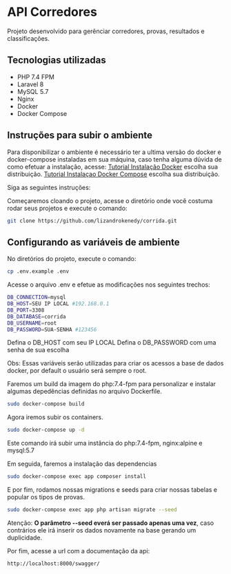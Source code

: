 # API Corredores

Projeto desenvolvido para gerênciar corredores, provas, resultados e classificações.

## Tecnologias utilizadas

- PHP 7.4 FPM
- Laravel 8
- MySQL 5.7
- Nginx
- Docker
- Docker Compose

## Instruções para subir o ambiente

Para disponibilizar o ambiente é necessário ter a ultima versão do docker e docker-compose instaladas em sua máquina, caso tenha alguma dúvida de como efetuar a instalação, acesse:
[Tutorial Instalação Docker](https://docs.docker.com/engine/install/) escolha sua distribuição.
[Tutorial Instalaçao Docker Compose](https://docs.docker.com/compose/install/) escolha sua distribuição.

Siga as seguintes instruções:

Começaremos cloando o projeto, acesse o diretório onde você costuma rodar seus projetos e execute o comando:

```bash
git clone https://github.com/lizandrokenedy/corrida.git
```

## Configurando as variáveis de ambiente

No diretórios do projeto, execute o comando:

```bash
cp .env.example .env
```

Acesse o arquivo .env e efetue as modificações nos seguintes trechos:

```bash
DB_CONNECTION=mysql
DB_HOST=SEU IP LOCAL #192.168.0.1
DB_PORT=3308
DB_DATABASE=corrida
DB_USERNAME=root
DB_PASSWORD=SUA-SENHA #123456
```

Defina o DB_HOST com seu IP LOCAL
Defina o DB_PASSWORD com uma senha de sua escolha

Obs: Essas variáveis serão utilizadas para criar os acessos a base de dados docker, por default o usuário será sempre o root.

Faremos um build da imagem do php:7.4-fpm para personalizar e instalar algumas depedências definidas no arquivo Dockerfile.

```bash
sudo docker-compose build
```

Agora iremos subir os containers.

```bash
sudo docker-compose up -d
```

Este comando irá subir uma instância do php:7.4-fpm, nginx:alpine e mysql:5.7

Em seguida, faremos a instalação das dependencias

```bash
sudo docker-compose exec app composer install
```

E por fim, rodamos nossas migrations e seeds para criar nossas tabelas e popular os tipos de provas.

```bash
sudo docker-compose exec app php artisan migrate --seed
```

Atenção: **O parâmetro --seed everá ser passado apenas uma vez**, caso contrários ele irá inserir os dados novamente na base gerando um duplicidade.

Por fim, acesse a url com a documentação da api:

```text
http://localhost:8000/swagger/
```
